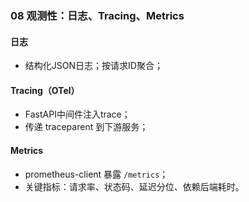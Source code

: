 ### 08 观测性：日志、Tracing、Metrics

#### 日志
- 结构化JSON日志；按请求ID聚合；

#### Tracing（OTel）
- FastAPI中间件注入trace；
- 传递 traceparent 到下游服务；

#### Metrics
- prometheus-client 暴露 `/metrics`；
- 关键指标：请求率、状态码、延迟分位、依赖后端耗时。


